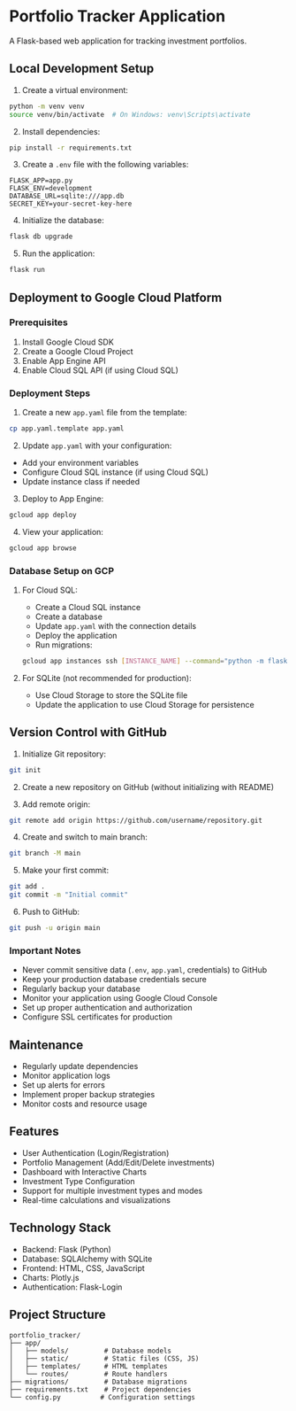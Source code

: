 # Portfolio Tracker Application

A Flask-based web application for tracking investment portfolios.

## Local Development Setup

1. Create a virtual environment:
```bash
python -m venv venv
source venv/bin/activate  # On Windows: venv\Scripts\activate
```

2. Install dependencies:
```bash
pip install -r requirements.txt
```

3. Create a `.env` file with the following variables:
```
FLASK_APP=app.py
FLASK_ENV=development
DATABASE_URL=sqlite:///app.db
SECRET_KEY=your-secret-key-here
```

4. Initialize the database:
```bash
flask db upgrade
```

5. Run the application:
```bash
flask run
```

## Deployment to Google Cloud Platform

### Prerequisites

1. Install Google Cloud SDK
2. Create a Google Cloud Project
3. Enable App Engine API
4. Enable Cloud SQL API (if using Cloud SQL)

### Deployment Steps

1. Create a new `app.yaml` file from the template:
```bash
cp app.yaml.template app.yaml
```

2. Update `app.yaml` with your configuration:
- Add your environment variables
- Configure Cloud SQL instance (if using Cloud SQL)
- Update instance class if needed

3. Deploy to App Engine:
```bash
gcloud app deploy
```

4. View your application:
```bash
gcloud app browse
```

### Database Setup on GCP

1. For Cloud SQL:
   - Create a Cloud SQL instance
   - Create a database
   - Update `app.yaml` with the connection details
   - Deploy the application
   - Run migrations:
   ```bash
   gcloud app instances ssh [INSTANCE_NAME] --command="python -m flask db upgrade"
   ```

2. For SQLite (not recommended for production):
   - Use Cloud Storage to store the SQLite file
   - Update the application to use Cloud Storage for persistence

## Version Control with GitHub

1. Initialize Git repository:
```bash
git init
```

2. Create a new repository on GitHub (without initializing with README)

3. Add remote origin:
```bash
git remote add origin https://github.com/username/repository.git
```

4. Create and switch to main branch:
```bash
git branch -M main
```

5. Make your first commit:
```bash
git add .
git commit -m "Initial commit"
```

6. Push to GitHub:
```bash
git push -u origin main
```

### Important Notes

- Never commit sensitive data (`.env`, `app.yaml`, credentials) to GitHub
- Keep your production database credentials secure
- Regularly backup your database
- Monitor your application using Google Cloud Console
- Set up proper authentication and authorization
- Configure SSL certificates for production

## Maintenance

- Regularly update dependencies
- Monitor application logs
- Set up alerts for errors
- Implement proper backup strategies
- Monitor costs and resource usage

## Features

- User Authentication (Login/Registration)
- Portfolio Management (Add/Edit/Delete investments)
- Dashboard with Interactive Charts
- Investment Type Configuration
- Support for multiple investment types and modes
- Real-time calculations and visualizations

## Technology Stack

- Backend: Flask (Python)
- Database: SQLAlchemy with SQLite
- Frontend: HTML, CSS, JavaScript
- Charts: Plotly.js
- Authentication: Flask-Login

## Project Structure

```
portfolio_tracker/
├── app/
│   ├── models/         # Database models
│   ├── static/         # Static files (CSS, JS)
│   ├── templates/      # HTML templates
│   └── routes/         # Route handlers
├── migrations/         # Database migrations
├── requirements.txt    # Project dependencies
└── config.py          # Configuration settings
``` 
